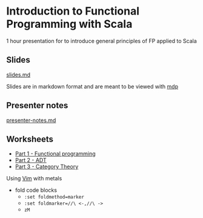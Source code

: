 # Introduction to Functional Programming with Scala 

1 hour presentation for to introduce general principles of FP applied to Scala

## Slides

[slides.md](slides.md)

Slides are in markdown format and are meant to be viewed with [mdp](https://github.com/visit1985/mdp)

## Presenter notes

[presenter-notes.md](presenter-notes.md)

## Worksheets

- [Part 1 - Functional programming](src/main/scala/1-fp.worksheet.sc)
- [Part 2 - ADT](src/main/scala/2-adt.worksheet.sc)
- [Part 3 - Category Theory](src/main/scala/3-category-theory.worksheet.sc)

Using [Vim](https://scalameta.org/metals/docs/editors/vim.html#worksheets) with metals

- fold code blocks
  - `:set foldmethod=marker`
  - `:set foldmarker=//\ <-,//\ ->`
  - `zM`
